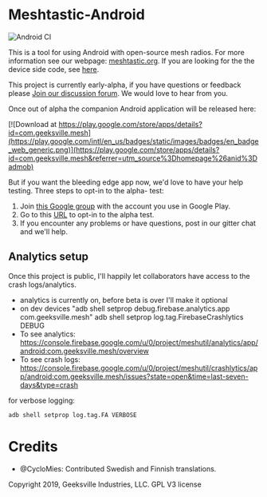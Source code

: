 # Meshtastic-Android

![Android CI](https://github.com/meshtastic/Meshtastic-Android/workflows/Android%20CI/badge.svg?branch=master)

This is a tool for using Android with open-source mesh radios.  For more information see our webpage: [meshtastic.org](https://www.meshtastic.org).  If you are looking for the the device side code, see [here](https://github.com/meshtastic/Meshtastic-esp32).

This project is currently early-alpha, if you have questions or feedback please [Join our discussion forum](https://meshtastic.discourse.group/).  We would love to hear from you.

Once out of alpha the companion Android application will be released here:

[![Download at https://play.google.com/store/apps/details?id=com.geeksville.mesh](https://play.google.com/intl/en_us/badges/static/images/badges/en_badge_web_generic.png)](https://play.google.com/store/apps/details?id=com.geeksville.mesh&referrer=utm_source%3Dhomepage%26anid%3Dadmob)

But if you want the bleeding edge app now, we'd love to have your help testing.  Three steps to opt-in to the alpha- test:

1. Join [this Google group](https://groups.google.com/forum/#!forum/meshtastic-alpha-testers) with the account you use in Google Play.
2. Go to this [URL](https://play.google.com/apps/testing/com.geeksville.mesh) to opt-in to the alpha test.
3. If you encounter any problems or have questions, post in our gitter chat and we'll help.

## Analytics setup

Once this project is public, I'll happily let collaborators have access to the crash logs/analytics.

* analytics is currently on, before beta is over I'll make it optional
* on dev devices "adb shell setprop debug.firebase.analytics.app com.geeksville.mesh"
adb shell setprop log.tag.FirebaseCrashlytics DEBUG
* To see analytics: https://console.firebase.google.com/u/0/project/meshutil/analytics/app/android:com.geeksville.mesh/overview
* To see crash logs: https://console.firebase.google.com/u/0/project/meshutil/crashlytics/app/android:com.geeksville.mesh/issues?state=open&time=last-seven-days&type=crash

for verbose logging:
```aidl
adb shell setprop log.tag.FA VERBOSE
```

# Credits

* @CycloMies: Contributed Swedish and Finnish translations.

Copyright 2019, Geeksville Industries, LLC. GPL V3 license


